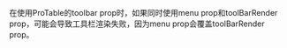 在使用ProTable的toolbar prop时，如果同时使用menu prop和toolBarRender prop，可能会导致工具栏渲染失败，因为menu prop会覆盖toolBarRender prop。
